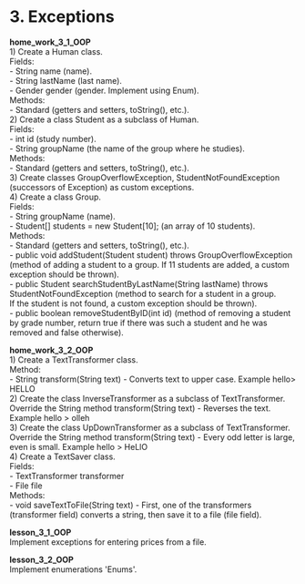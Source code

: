 <h1> 3. Exceptions </h1>

<p>
<b> home_work_3_1_OOP </b><br>
1) Create a Human class.<br>
Fields:<br>
- String name (name).<br>
- String lastName (last name).<br>
- Gender gender (gender. Implement using Enum).<br>
Methods:<br>
- Standard (getters and setters, toString(), etc.).<br>
2) Create a class Student as a subclass of Human.<br>
Fields:<br>
- int id (study number).<br>
- String groupName (the name of the group where he studies).<br>
Methods:<br>
- Standard (getters and setters, toString(), etc.).<br>
3) Create classes GroupOverflowException, StudentNotFoundException (successors of Exception) as custom exceptions.<br>
4) Create a class Group.<br>
Fields:<br>
- String groupName (name).<br>
- Student[] students = new Student[10]; (an array of 10 students).<br>
Methods:<br>
- Standard (getters and setters, toString(), etc.).<br>
- public void addStudent(Student student) throws GroupOverflowException (method of adding a student to a group. If 11 students are added, a custom exception should be thrown).<br>
- public Student searchStudentByLastName(String lastName) throws StudentNotFoundException (method to search for a student in a group.<br>
If the student is not found, a custom exception should be thrown).<br>
- public boolean removeStudentByID(int id) (method of removing a student by grade number, return true if there was such a student and he was removed and false otherwise).
</p>

<p>
<b> home_work_3_2_OOP </b><br>
1) Create a TextTransformer class.<br>
Method:<br>
- String transform(String text) - Converts text to upper case. Example hello> HELLO<br>
2) Create the class InverseTransformer as a subclass of TextTransformer. Override the String method transform(String text) - Reverses the text. Example hello > olleh<br>
3) Create the class UpDownTransformer as a subclass of TextTransformer. Override the String method transform(String text) - Every odd letter is large, even is small. Example hello > HeLlO<br>
4) Create a TextSaver class.<br>
Fields:<br>
- TextTransformer transformer<br>
- File file<br>
Methods:<br>
- void saveTextToFile(String text) - First, one of the transformers (transformer field) converts a string, then save it to a file (file field).
</p>

<p>
<b> lesson_3_1_OOP </b><br>
Implement exceptions for entering prices from a file.
</p>

<p>
<b> lesson_3_2_OOP </b><br>
Implement enumerations 'Enums'.
</p>